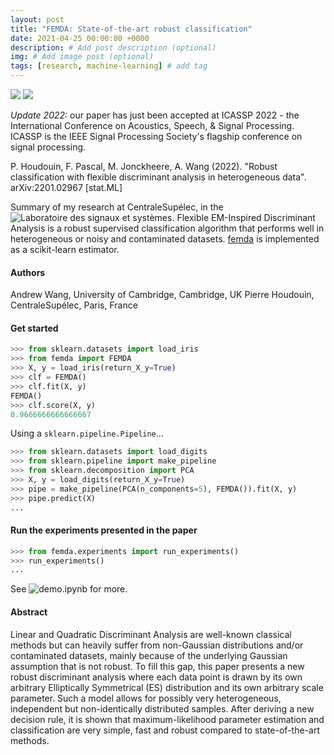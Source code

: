 ```yaml
---
layout: post
title: "FEMDA: State-of-the-art robust classification"
date: 2021-04-25 00:00:00 +0000
description: # Add post description (optional)
img: # Add image post (optional)
tags: [research, machine-learning] # add tag
---
```


[![](https://img.shields.io/badge/GitHub-View%20on%20GitHub-blue?logo=GitHub)](https://github.com/Andrewwango/femda)
[![](https://img.shields.io/badge/arXiv-View%20Preprint-green?logo=arxiv)](https://arxiv.org/abs/2201.02967)

*Update 2022:* our paper has just been accepted at ICASSP 2022 - the International Conference on Acoustics, Speech, & Signal Processing. ICASSP is the IEEE Signal Processing Society's flagship conference on signal processing.

P. Houdouin, F. Pascal, M. Jonckheere, A. Wang (2022). "Robust classification with flexible discriminant analysis in heterogeneous data". arXiv:2201.02967 \[stat.ML\]

Summary of my research at CentraleSupélec, in the ![Laboratoire des signaux et systèmes](https://l2s.centralesupelec.fr/). Flexible EM-Inspired Discriminant Analysis is a robust supervised classification algorithm that performs well in heterogeneous or noisy and contaminated datasets. [femda](https://github.com/Andrewwango/femda) is implemented as a scikit-learn estimator.

#### Authors
Andrew Wang, University of Cambridge, Cambridge, UK
Pierre Houdouin, CentraleSupélec, Paris, France

#### Get started
```python
>>> from sklearn.datasets import load_iris
>>> from femda import FEMDA
>>> X, y = load_iris(return_X_y=True)
>>> clf = FEMDA()
>>> clf.fit(X, y)
FEMDA()
>>> clf.score(X, y)
0.9666666666666667
```

Using a `sklearn.pipeline.Pipeline`...

```python
>>> from sklearn.datasets import load_digits
>>> from sklearn.pipeline import make_pipeline
>>> from sklearn.decomposition import PCA
>>> X, y = load_digits(return_X_y=True)
>>> pipe = make_pipeline(PCA(n_components=5), FEMDA()).fit(X, y)
>>> pipe.predict(X)
...
```

#### Run the experiments presented in the paper
```python
>>> from femda.experiments import run_experiments()
>>> run_experiments()
...
```

See ![demo.ipynb](https://github.com/Andrewwango/femda/blob/main/demo.ipynb) for more.

#### Abstract
Linear and Quadratic Discriminant Analysis are well-known classical methods but can heavily suffer from non-Gaussian distributions and/or contaminated datasets, mainly because of the underlying Gaussian assumption that is not robust. To fill this gap, this paper presents a new robust discriminant analysis where each data point is drawn by its own arbitrary Elliptically Symmetrical (ES) distribution and its own arbitrary scale parameter. Such a model allows for possibly very heterogeneous, independent but non-identically distributed samples. After deriving a new decision rule, it is shown that maximum-likelihood parameter estimation and classification are very simple, fast and robust compared to state-of-the-art methods. 


